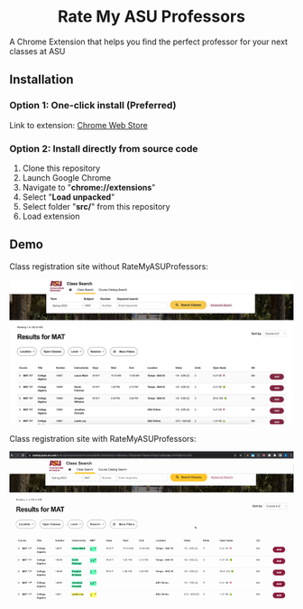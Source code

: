 <h1 align="center">Rate My ASU Professors</h1>
A Chrome Extension that helps you find the perfect professor for your next classes at ASU

## Installation

### Option 1: One-click install (Preferred)
  
Link to extension: [Chrome Web Store](https://chrome.google.com/webstore/detail/rate-my-asu-professors/fjaecienfknhgnhipoobjjjlflbkadem)

### Option 2: Install directly from source code

1. Clone this repository
2. Launch Google Chrome
3. Navigate to "**chrome://extensions**"
4. Select "**Load unpacked**"
5. Select folder "**src/**" from this repository
6. Load extension


## Demo

Class registration site without RateMyASUProfessors:

![Without RateMyASUProfessors](docs/withoutExtension.png)

Class registration site with RateMyASUProfessors:

![With RateMyASUProfessors](docs/withExtension.gif)
